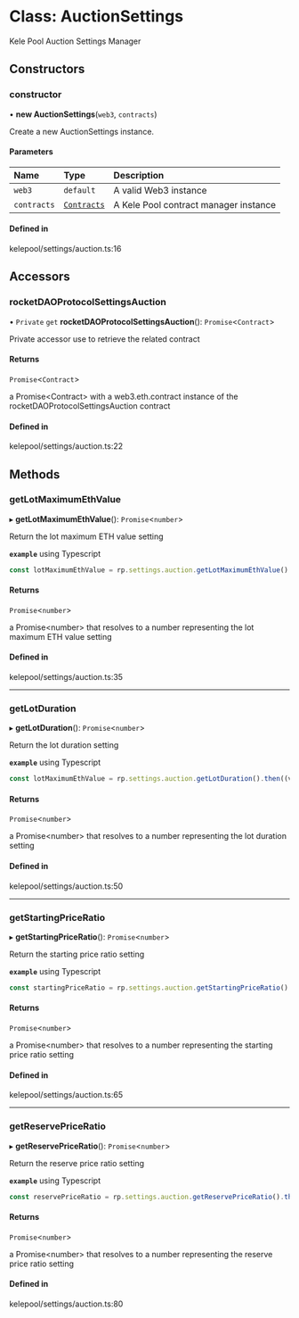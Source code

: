 # Class: AuctionSettings

Kele Pool Auction Settings Manager

## Constructors

### constructor

• **new AuctionSettings**(`web3`, `contracts`)

Create a new AuctionSettings instance.

#### Parameters

| Name | Type | Description |
| :------ | :------ | :------ |
| `web3` | `default` | A valid Web3 instance |
| `contracts` | [`Contracts`](Contracts.md) | A Kele Pool contract manager instance |

#### Defined in

kelepool/settings/auction.ts:16

## Accessors

### rocketDAOProtocolSettingsAuction

• `Private` `get` **rocketDAOProtocolSettingsAuction**(): `Promise`<`Contract`\>

Private accessor use to retrieve the related contract

#### Returns

`Promise`<`Contract`\>

a Promise<Contract\> with a web3.eth.contract instance of the rocketDAOProtocolSettingsAuction contract

#### Defined in

kelepool/settings/auction.ts:22

## Methods

### getLotMaximumEthValue

▸ **getLotMaximumEthValue**(): `Promise`<`number`\>

Return the lot maximum ETH value setting

**`example`** using Typescript
```ts
const lotMaximumEthValue = rp.settings.auction.getLotMaximumEthValue().then((val: number) => { val };
```

#### Returns

`Promise`<`number`\>

a Promise<number\> that resolves to a number representing the lot maximum ETH value setting

#### Defined in

kelepool/settings/auction.ts:35

___

### getLotDuration

▸ **getLotDuration**(): `Promise`<`number`\>

Return the lot duration setting

**`example`** using Typescript
```ts
const lotMaximumEthValue = rp.settings.auction.getLotDuration().then((val: number) => { val };
```

#### Returns

`Promise`<`number`\>

a Promise<number\> that resolves to a number representing the lot duration setting

#### Defined in

kelepool/settings/auction.ts:50

___

### getStartingPriceRatio

▸ **getStartingPriceRatio**(): `Promise`<`number`\>

Return the starting price ratio setting

**`example`** using Typescript
```ts
const startingPriceRatio = rp.settings.auction.getStartingPriceRatio().then((val: number) => { val };
```

#### Returns

`Promise`<`number`\>

a Promise<number\> that resolves to a number representing the starting price ratio setting

#### Defined in

kelepool/settings/auction.ts:65

___

### getReservePriceRatio

▸ **getReservePriceRatio**(): `Promise`<`number`\>

Return the reserve price ratio setting

**`example`** using Typescript
```ts
const reservePriceRatio = rp.settings.auction.getReservePriceRatio().then((val: number) => { val };
```

#### Returns

`Promise`<`number`\>

a Promise<number\> that resolves to a number representing the reserve price ratio setting

#### Defined in

kelepool/settings/auction.ts:80

